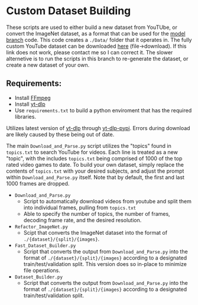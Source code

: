 # Custom Dataset Building

These scripts are used to either build a new dataset from YouTUbe, or convert the ImageNet dataset, as a format that can be used for the [model branch](https://github.com/greenwoode/Deep-Learning-Specialization/tree/TF-CNN) code. This code creates a  `./Data/` folder that it operates in. The fully custom YouTube dataset can be downloaded [here](https://www.dropbox.com/scl/fi/h8rih7gzn5wrvgp8d5ous/Games.7z?rlkey=jvnve5op6vugj31clri2fn9pu&st=hy36u76l&dl=0) (file->download). If this link does not work, please contact me so I can correct it. The slower alternetive is to run the scripts in this branch to re-generate the dataset, or create a new dataset of your own.

## Requirements:

- Install [FFmpeg](https://www.ffmpeg.org/)
- Install [yt-dlp](https://github.com/yt-dlp/yt-dlp)
- Use `requirements.txt` to build a python enviroment that has the required libraries.

Utilizes latest version of [yt-dlp](https://github.com/yt-dlp/yt-dlp) through [yt-dlp-pypi](https://pypi.org/project/yt-dlp/). Errors during download are likely caused by these being out of date.

The main `Download_and_Parse.py` script utilizes the "topics" found in `topics.txt` to search YouTube for videos. Each line is treated as a new "topic", with the includes `topics.txt` being comprised of 1000 of the top rated video games to date. To build your own dataset, simply replace the contents of `topics.txt` with your desired subjects, and adjust the prompt within `Download_and_Parse.py` itself. Note that by default, the first and last 1000 frames are dropped.

- `Download_and_Parse.py`
  - Script to automatically download videos from youtube and split them into individual frames, pulling from `topics.txt`
  - Able to specify the number of topics, the number of frames, decoding frame rate, and the desired resolution.
- `Refactor_ImageNet.py`
  - Scipt that converts the ImageNet dataset into the format of `./{dataset}/{split}/{images}`.
- `Fast_Dataset_Builder.py`
  - Script that converts the output from `Download_and_Parse.py` into the format of `./{dataset}/{split}/{images}` according to a designated train/test/validation split. This version does so in-place to minimize file operations.
- `Dataset_Builder.py`
  -   Script that converts the output from `Download_and_Parse.py` into the format of `./{dataset}/{split}/{images}` according to a designated train/test/validation split.
